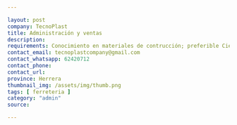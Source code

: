 ```yaml
---

layout: post
company: TecnoPlast
title: Administración y ventas
description: 
requirements: Conocimiento en materiales de contrucción; preferible Cielo raso PVC - Estudios en Administración, Arquitectura o afines - Residir en Chitré - Responsable y con buena presencia - Excelente servicio al cliente - Experiencia comprobada
contact_email: tecnoplastcompany@gmail.com
contact_whatsapp: 62420712
contact_phone:
contact_url:
province: Herrera
thumbnail_img: /assets/img/thumb.png
tags: [ ferreteria ]
category: "admin"
source:

---
```

